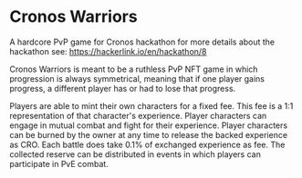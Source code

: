 # Cronos Warriors
A hardcore PvP game for Cronos hackathon
for more details about the hackathon see: https://hackerlink.io/en/hackathon/8

Cronos Warriors is meant to be a ruthless PvP NFT game in which progression is always symmetrical, meaning that if one player gains progress, a different player has or had to lose that progress. 

Players are able to mint their own characters for a fixed fee. This fee is a 1:1 representation of that character's experience. 
Player characters can engage in mutual combat and fight for their experience. 
Player characters can be burned by the owner at any time to release the backed experience as CRO. Each battle does take 0.1% of exchanged experience as fee. 
The collected reserve can be distributed in events in which players can participate in PvE combat.
